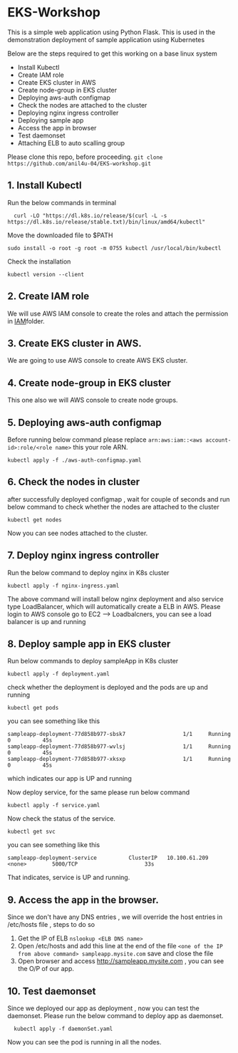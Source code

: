 # EKS-Workshop

This is a simple web application using Python Flask. This is used in the demonstration deployment of sample application using Kubernetes

Below are the steps required to get this working on a base linux system

- Install Kubectl 
- Create IAM role
- Create EKS cluster in AWS
- Create node-group in EKS cluster
- Deploying aws-auth configmap
- Check the nodes are attached to the cluster
- Deploying nginx ingress controller 
- Deploying sample app
- Access the app in browser
- Test daemonset
- Attaching ELB to auto scalling group


Please clone this repo, before proceeding. `git clone https://github.com/anil4u-04/EKS-workshop.git`

## 1. Install Kubectl

Run the below commands in terminal

      curl -LO "https://dl.k8s.io/release/$(curl -L -s https://dl.k8s.io/release/stable.txt)/bin/linux/amd64/kubectl"

Move the downloaded file to $PATH

    sudo install -o root -g root -m 0755 kubectl /usr/local/bin/kubectl

Check the installation

    kubectl version --client
    
## 2. Create IAM role

We will use AWS IAM console to create the roles and attach the permission in [IAM](https://github.com/anil4u-04/EKS-workshop/tree/main/iam)folder.

## 3. Create EKS cluster in AWS.

We are going to use AWS console to create AWS EKS cluster.

## 4. Create node-group in EKS cluster

This one also we will AWS console to create node groups.

## 5. Deploying aws-auth configmap

Before running below command please replace `arn:aws:iam::<aws account-id>:role/<role name>` this your role ARN.

    kubectl apply -f ./aws-auth-configmap.yaml 
    
## 6. Check the nodes in cluster

after successfully deployed configmap , wait for couple of seconds and run below command to check whether the nodes are attached to the cluster

    kubectl get nodes

Now you can see nodes attached to the cluster. 

## 7. Deploy nginx ingress controller

Run the below command to deploy nginx in K8s cluster

    kubectl apply -f nginx-ingress.yaml

The above command will install below nginx deployment and also service type LoadBalancer, which will automatically create a ELB in AWS.
Please login to AWS console go to EC2 --> Loadbalcners, you can see a load balancer is up and running

## 8. Deploy sample app in EKS cluster

Run below commands to deploy sampleApp in K8s cluster

    kubectl apply -f deployment.yaml

check whether the deployment is deployed and the pods are up and running

    kubectl get pods

you can see something like this

    sampleapp-deployment-77d858b977-sbsk7                  1/1     Running     0          45s
    sampleapp-deployment-77d858b977-wvlsj                  1/1     Running     0          45s
    sampleapp-deployment-77d858b977-xksxp                  1/1     Running     0          45s

which indicates our app is UP and running

Now deploy service, for the same please run below command

    kubectl apply -f service.yaml

Now check the status of the service.

    kubectl get svc

you can see something like this

    sampleapp-deployment-service          ClusterIP   10.100.61.209    <none>        5000/TCP                     33s

That indicates, service is UP and running.

## 9. Access the app in the browser.

Since we don't have any DNS entries , we will override the host entries in /etc/hosts file , steps to do so

 1. Get the IP of ELB `nslookup <ELB DNS name>`
 2. Open /etc/hosts and add this line at the end of the file `<one of the IP from above command> sampleapp.mysite.com` save and close the file
 3. Open browser and access http://sampleapp.mysite.com , you can see the O/P of our app.

## 10. Test daemonset

Since we deployed our app as deployment , now you can test the daemonset. Please run the below command to deploy app as daemonset.

      kubectl apply -f daemonSet.yaml

Now you can see the pod is running in all the nodes. 

      






 
